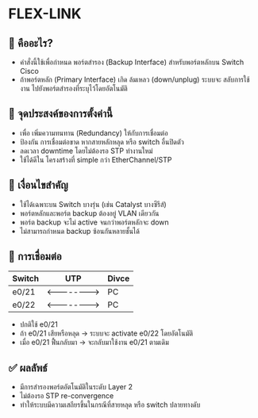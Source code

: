 # FLEX-LINK
## 🧾 คืออะไร?
- คำสั่งนี้ใช้เพื่อกำหนด พอร์ตสำรอง (Backup Interface) สำหรับพอร์ตหลักบน Switch Cisco
- ถ้าพอร์ตหลัก (Primary Interface) เกิด ล้มเหลว (down/unplug) ระบบจะ สลับการใช้งาน ไปยังพอร์ตสำรองที่ระบุไว้โดยอัตโนมัติ

## 🎯 จุดประสงค์ของการตั้งค่านี้
- เพื่อ เพิ่มความทนทาน (Redundancy) ให้กับการเชื่อมต่อ
- ป้องกัน การเชื่อมต่อขาด หากสายหลักหลุด หรือ switch อื่นปิดตัว
- ลดเวลา downtime โดยไม่ต้องรอ STP ทำงานใหม่
- ใช้ได้ดีใน โครงสร้างที่ simple กว่า EtherChannel/STP

## 📌 เงื่อนไขสำคัญ
- ใช้ได้เฉพาะบน Switch บางรุ่น (เช่น Catalyst บางซีรีส์)
- พอร์ตหลักและพอร์ต backup ต้องอยู่ VLAN เดียวกัน
- พอร์ต backup จะไม่ active จนกว่าพอร์ตหลักจะ down
- ไม่สามารถกำหนด backup ซ้อนกันหลายชั้นได้

## 🔌 การเชื่อมต่อ

|Switch |  UTP    | Divce |
| -----|------------|----- |
|e0/21 | <--------> |PC|
|e0/22 | <--------> |PC|

- ปกติใช้ e0/21
- ถ้า e0/21 เสียหรือหลุด → ระบบจะ activate e0/22 โดยอัตโนมัติ
- เมื่อ e0/21 ฟื้นกลับมา → จะกลับมาใช้งาน e0/21 ตามเดิม

## ✅ ผลลัพธ์
- มีการสำรองพอร์ตอัตโนมัติในระดับ Layer 2
- ไม่ต้องรอ STP re-convergence
- ทำให้ระบบมีความเสถียรขึ้นในกรณีที่สายหลุด หรือ switch ปลายทางดับ
